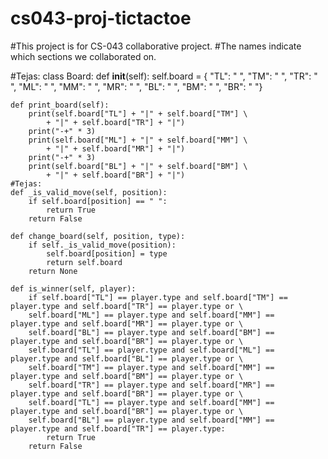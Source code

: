 # cs043-proj-tictactoe
#This project is for CS-043 collaborative project.
#The names indicate which sections we collaborated on.





#Tejas:
class Board:
    def __init__(self):
        self.board = {
                "TL": " ", "TM": " ", "TR": " ",
                "ML": " ", "MM": " ", "MR": " ",
                "BL": " ", "BM": " ", "BR": " "}

    def print_board(self):
        print(self.board["TL"] + "|" + self.board["TM"] \
            + "|" + self.board["TR"] + "|")
        print("-+" * 3)
        print(self.board["ML"] + "|" + self.board["MM"] \
            + "|" + self.board["MR"] + "|")
        print("-+" * 3)
        print(self.board["BL"] + "|" + self.board["BM"] \
            + "|" + self.board["BR"] + "|")
    #Tejas:
    def _is_valid_move(self, position):
        if self.board[position] == " ":
            return True
        return False

    def change_board(self, position, type):
        if self._is_valid_move(position):
            self.board[position] = type
            return self.board
        return None
        
    def is_winner(self, player):
        if self.board["TL"] == player.type and self.board["TM"] == player.type and self.board["TR"] == player.type or \
        self.board["ML"] == player.type and self.board["MM"] == player.type and self.board["MR"] == player.type or \
        self.board["BL"] == player.type and self.board["BM"] == player.type and self.board["BR"] == player.type or \
        self.board["TL"] == player.type and self.board["ML"] == player.type and self.board["BL"] == player.type or \
        self.board["TM"] == player.type and self.board["MM"] == player.type and self.board["BM"] == player.type or \
        self.board["TR"] == player.type and self.board["MR"] == player.type and self.board["BR"] == player.type or \
        self.board["TL"] == player.type and self.board["MM"] == player.type and self.board["BR"] == player.type or \
        self.board["BL"] == player.type and self.board["MM"] == player.type and self.board["TR"] == player.type:
            return True
        return False
